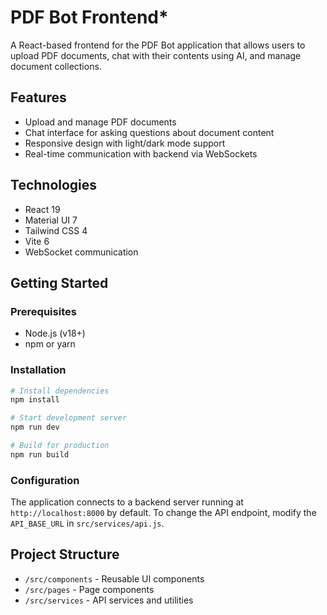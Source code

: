 # PDF Bot Frontend*

A React-based frontend for the PDF Bot application that allows users to upload PDF documents, chat with their contents using AI, and manage document collections.

## Features

- Upload and manage PDF documents
- Chat interface for asking questions about document content
- Responsive design with light/dark mode support
- Real-time communication with backend via WebSockets

## Technologies

- React 19
- Material UI 7
- Tailwind CSS 4
- Vite 6
- WebSocket communication

## Getting Started

### Prerequisites

- Node.js (v18+)
- npm or yarn

### Installation

```bash
# Install dependencies
npm install

# Start development server
npm run dev

# Build for production
npm run build
```

### Configuration

The application connects to a backend server running at `http://localhost:8000` by default. To change the API endpoint, modify the `API_BASE_URL` in `src/services/api.js`.

## Project Structure

- `/src/components` - Reusable UI components
- `/src/pages` - Page components
- `/src/services` - API services and utilities

